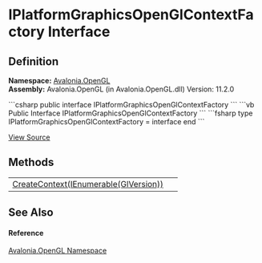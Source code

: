 # IPlatformGraphicsOpenGlContextFactory Interface




## Definition
**Namespace:** <a href="N_Avalonia_OpenGL">Avalonia.OpenGL</a>  
**Assembly:** Avalonia.OpenGL (in Avalonia.OpenGL.dll) Version: 11.2.0

<Tabs groupId="api-code-preview">
<TabItem value="csharp" label="C#">
```csharp
public interface IPlatformGraphicsOpenGlContextFactory
```
</TabItem>
<TabItem value="vb" label="VB">
```vb
Public Interface IPlatformGraphicsOpenGlContextFactory
```
</TabItem>
<TabItem value="fsharp" label="F#">
```fsharp
type IPlatformGraphicsOpenGlContextFactory = interface end
```
</TabItem>
</Tabs>



<a href="https://github.com/AvaloniaUI/Avalonia/tree/master/src/Avalonia.OpenGL/IPlatformGraphicsOpenGlContextFactory.cs" title="View the source code">View Source</a>



## Methods
<table>
<tr>
<td><a href="M_Avalonia_OpenGL_IPlatformGraphicsOpenGlContextFactory_CreateContext">CreateContext(IEnumerable(GlVersion))</a></td>
<td> </td>
</tr>
</table>

## See Also


#### Reference
<a href="N_Avalonia_OpenGL">Avalonia.OpenGL Namespace</a>  
